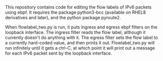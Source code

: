 This repository contains code for editing the flow labels of IPv6 packets using ebpf. It requires the package python3-bcc (available on RHEL8 derivatives and later), and the python package pyroute2. 

When flowlabel_two.py is run, it puts ingress and egress ebpf filters on the loopback interface. The ingress filter reads the flow label, although it currently doesn't do anything with it. The egress filter sets the flow label to a currently hard-coded value, and then prints it out. Flowlabel_two.py will run infinitely until it gets a ctrl-C, at which point it will print out a message for each IPv6 packet sent by the loopback interface.
